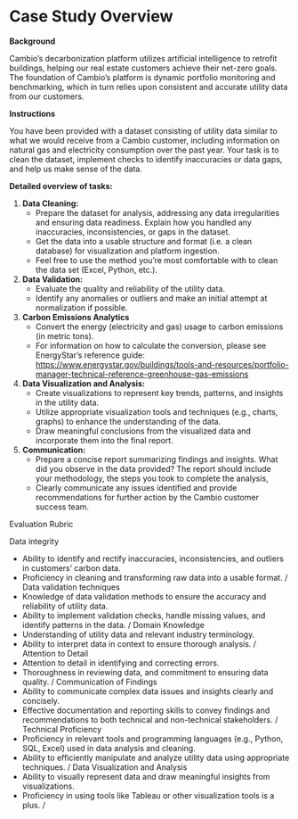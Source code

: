 # Case Study Overview
**Background**

Cambio’s decarbonization platform utilizes artificial intelligence to retrofit buildings, helping our real estate customers achieve their net-zero goals. The foundation of Cambio’s platform is dynamic portfolio monitoring and benchmarking, which in turn relies upon consistent and accurate utility data from our customers.

**Instructions**

You have been provided with a dataset consisting of utility data similar to what we would receive from a Cambio customer, including information on natural gas and electricity consumption over the past year. Your task is to clean the dataset, implement checks to identify inaccuracies or data gaps, and help us make sense of the data.

**Detailed overview of tasks:**

1. **Data Cleaning:**
    - Prepare the dataset for analysis, addressing any data irregularities and ensuring data readiness. Explain how you handled any inaccuracies, inconsistencies, or gaps in the dataset.
    - Get the data into a usable structure and format (i.e. a clean database) for visualization and platform ingestion.
    - Feel free to use the method you’re most comfortable with to clean the data set (Excel, Python, etc.).
2. **Data Validation:**
    - Evaluate the quality and reliability of the utility data.
    - Identify any anomalies or outliers and make an initial attempt at normalization if possible.
3. **Carbon Emissions Analytics**
    - Convert the energy (electricity and gas) usage to carbon emissions (in metric tons).
    - For information on how to calculate the conversion, please see EnergyStar’s reference guide: https://www.energystar.gov/buildings/tools-and-resources/portfolio-manager-technical-reference-greenhouse-gas-emissions
4. **Data Visualization and Analysis:**
    - Create visualizations to represent key trends, patterns, and insights in the utility data.
    - Utilize appropriate visualization tools and techniques (e.g., charts, graphs) to enhance the understanding of the data.
    - Draw meaningful conclusions from the visualized data and incorporate them into the final report.
5. **Communication:**
    - Prepare a concise report summarizing findings and insights. What did you observe in the data provided? The report should include your methodology, the steps you took to complete the analysis,
    - Clearly communicate any issues identified and provide recommendations for further action by the Cambio customer success team.
  
Evaluation Rubric

Data integrity
- Ability to identify and rectify inaccuracies, inconsistencies, and outliers in customers’ carbon data.
- Proficiency in cleaning and transforming raw data into a usable format. /
Data validation techniques
- Knowledge of data validation methods to ensure the accuracy and reliability of utility data. 
- Ability to implement validation checks, handle missing values, and identify patterns in the data. /
Domain Knowledge
- Understanding of utility data and relevant industry terminology. 
- Ability to interpret data in context to ensure thorough analysis. /
Attention to Detail
- Attention to detail in identifying and correcting errors. 
- Thoroughness in reviewing data, and commitment to ensuring data quality. /
Communication of Findings
- Ability to communicate complex data issues and insights clearly and concisely. 
- Effective documentation and reporting skills to convey findings and recommendations to both technical and non-technical stakeholders. /
Technical Proficiency
- Proficiency in relevant tools and programming languages (e.g., Python, SQL, Excel) used in data analysis and cleaning. 
- Ability to efficiently manipulate and analyze utility data using appropriate techniques. /
Data Visualization and Analysis
- Ability to visually represent data and draw meaningful insights from visualizations.
- Proficiency in using tools like Tableau or other visualization tools is a plus. /
